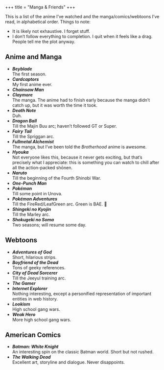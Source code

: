 +++
title = "Manga & Friends"
+++

This is a list of the anime I’ve watched and the manga/comics/webtoons I’ve read, in alphabetical order. Things to note:
- It is likely not exhaustive. I forget stuff.
- I don’t follow everything to completion. I quit when it feels like a drag. People tell me the plot anyway.

## Anime and Manga

- **_Beyblade_**  
The first season.
- **_Cardcaptors_**  
My first anime ever.
- **_Chainsaw Man_**
- **_Claymore_**  
The manga. The anime had to finish early because the manga didn’t catch up, but it was worth the time it took.
- **_Death Note_**  
Duh.
- **_Dragon Ball_**  
Till the Majin Buu arc; haven’t followed GT or Super.
- **_Fairy Tail_**  
Till the Spriggan arc.
- **_Fullmetal Alchemist_**  
The manga, but I’ve been told the _Brotherhood_ anime is awesome.
- **_Hyouka_**  
Not everyone likes this, because it never gets exciting, but that’s precisely what I appreciate: this is something you can watch to chill after all the action-packed shōnen.
- **_Naruto_**  
Till the beginning of the Fourth Shinobi War.
- **_One-Punch Man_**
- **_Pokémon_**  
Till some point in Unova.
- **_Pokémon Adventures_**  
Till the FireRed/LeafGreen arc. Green is BAE. 💚
- **_Shingeki no Kyojin_**  
Till the Marley arc.
- **_Shokugeki no Soma_**  
Two seasons; will resume some day.

## Webtoons

- **_Adventures of God_**  
Short, hilarious strips.
- **_Boyfriend of the Dead_**  
Tons of geeky references.
- **_City of Dead Sorcerer_**  
Till the Jeeyul training arc.
- **_The Gamer_**
- **_Internet Explorer_**  
Nothing interesting, except a personified representation of important entities in web history.
- **_Lookism_**  
High school gang wars.
- **_Weak Hero_**  
More high school gang wars.

## American Comics

- **_Batman: White Knight_**  
An interesting spin on the classic Batman world. Short but not rushed.
- **_The Walking Dead_**  
Excellent art, storyline and dialogue. Never disappoints.
